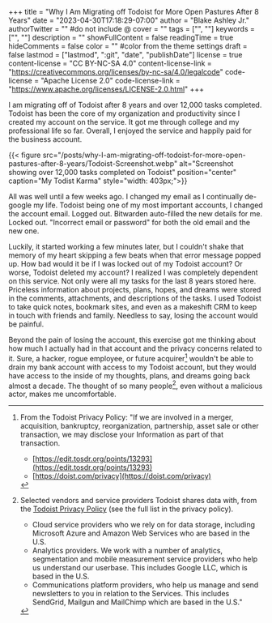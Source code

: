 +++
title = "Why I Am Migrating off Todoist for More Open Pastures After 8 Years"
date = "2023-04-30T17:18:29-07:00"
author = "Blake Ashley Jr."
authorTwitter = "" #do not include @
cover = ""
tags = ["", ""]
keywords = ["", ""]
description = ""
showFullContent = false
readingTime = true
hideComments = false
color = "" #color from the theme settings
draft = false
lastmod = ["lastmod", ":git", "date", "publishDate"]
license = true
content-license = "CC BY-NC-SA 4.0"
content-license-link = "https://creativecommons.org/licenses/by-nc-sa/4.0/legalcode"
code-license = "Apache License 2.0"
code-license-link = "https://www.apache.org/licenses/LICENSE-2.0.html"
+++

I am migrating off of Todoist after 8 years and over 12,000 tasks completed. Todoist has been the core of my organization and productivity since I created my account on the service. It got me through college and my professional life so far. Overall, I enjoyed the service and happily paid for the business account.

{{< figure src="/posts/why-I-am-migrating-off-todoist-for-more-open-pastures-after-8-years/Todoist-Screenshot.webp" alt="Screenshot showing over 12,000 tasks completed on Todoist" position="center" caption="My Todist Karma" style="width: 403px;">}}


All was well until a few weeks ago. I changed my email as I continually de-google my life. Todoist being one of my most important accounts, I changed the account email. Logged out. Bitwarden auto-filled the new details for me. Locked out. "Incorrect email or password" for both the old email and the new one.

Luckily, it started working a few minutes later, but I couldn't shake that memory of my heart skipping a few beats when that error message popped up. How bad would it be if I was locked out of my Todoist account? Or worse, Todoist deleted my account? I realized I was completely dependent on this service. Not only were all my tasks for the last 8 years stored here. Priceless information about projects, plans, hopes, and dreams were stored in the comments, attachments, and descriptions of the tasks. I used Todoist to take quick notes, bookmark sites, and even as a makeshift CRM to keep in touch with friends and family. Needless to say, losing the account would be painful.

Beyond the pain of losing the account, this exercise got me thinking about how much I actually had in that account and the privacy concerns related to it. Sure, a hacker, rogue employee, or future acquirer[^1] wouldn't be able to drain my bank account with access to my Todoist account, but they would have access to the inside of my thoughts, plans, and dreams going back almost a decade. The thought of so many people[^2], even without a malicious actor, makes me uncomfortable.

[^1]: From the Todoist Privacy Policy: "If we are involved in a merger, acquisition, bankruptcy, reorganization, partnership, asset sale or other transaction, we may disclose your Information as part of that transaction.
    - [https://edit.tosdr.org/points/13293](https://edit.tosdr.org/points/13293)
    - [https://doist.com/privacy](https://doist.com/privacy)

[^2]: Selected vendors and service providers Todoist shares data with, from the [Todoist Privacy Policy](https://doist.com/privacy) (see the full list in the privacy policy).
      - Cloud service providers who we rely on for data storage, including Microsoft Azure and Amazon Web Services who are based in the U.S.
      - Analytics providers. We work with a number of analytics, segmentation and mobile measurement service providers who help us understand our userbase. This includes Google LLC, which is based in the U.S.
      - Communications platform providers, who help us manage and send newsletters to you in relation to the Services. This includes SendGrid, Mailgun and MailChimp which are based in the U.S."